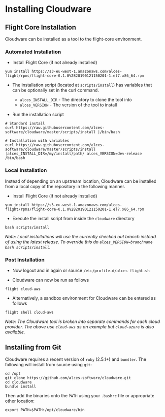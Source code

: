 # Installing Cloudware

## Flight Core Installation

Cloudware can be installed as a tool to the flight-core environment.

### Automated Installation

- Install Flight Core (if not already installed)

```
yum install https://s3-eu-west-1.amazonaws.com/alces-flight/rpms/flight-core-0.1.0%2B20190121150201-1.el7.x86_64.rpm
```

- The installation script (located at `scripts/install`) has variables that can be optionally set in the curl command.
    - `alces_INSTALL_DIR` - The directory to clone the tool into
    - `alces_VERSION` - The version of the tool to install

- Run the installation script

```
# Standard install
curl https://raw.githubusercontent.com/alces-software/cloudware/master/scripts/install |/bin/bash

# Installation with variables
curl https://raw.githubusercontent.com/alces-software/cloudware/master/scripts/install |alces_INSTALL_DIR=/my/install/path/ alces_VERSION=dev-release /bin/bash
```

### Local Installation

Instead of depending on an upstream location, Cloudware can be installed from a local copy of the repository in the following manner.

- Install Flight Core (if not already installed)

```
yum install https://s3-eu-west-1.amazonaws.com/alces-flight/rpms/flight-core-0.1.0%2B20190121150201-1.el7.x86_64.rpm
```

- Execute the install script from inside the `cloudware` directory

```
bash scripts/install
```

*Note: Local installations will use the currently checked out branch instead of using the latest release. To override this do `alces_VERSION=branchname bash scripts/install`.*

### Post Installation

- Now logout and in again or source `/etc/profile.d/alces-flight.sh`

- Cloudware can now be run as follows

```
flight cloud-aws
```

- Alternatively, a sandbox environment for Cloudware can be entered as follows

```
flight shell cloud-aws
```

*Note: The Cloudware tool is broken into separate commands for each cloud provider. The above use `cloud-aws` as an example but `cloud-azure` is also available.*

## Installing from Git

Cloudware requires a recent version of `ruby` (2.5.1+) and `bundler`. The
following will install from source using `git`:

```
cd /opt
git clone https://github.com/alces-software/cloudware.git
cd cloudware
bundle install

```

Then add the binaries onto the `PATH` using your `.bashrc` file or appropriate
other location:
```
export PATH=$PATH:/opt/cloudware/bin
```

